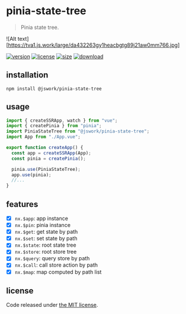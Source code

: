 # pinia-state-tree
> Pinia state tree.

![Alt text][https://tva1.js.work/large/da432263gy1heacbgtg89j21aw0mm766.jpg]

[![version][version-image]][version-url]
[![license][license-image]][license-url]
[![size][size-image]][size-url]
[![download][download-image]][download-url]

## installation
```shell
npm install @jswork/pinia-state-tree
```

## usage
```js
import { createSSRApp, watch } from "vue";
import { createPinia } from "pinia";
import PiniaStateTree from "@jswork/pinia-state-tree";
import App from "./App.vue";

export function createApp() {
  const app = createSSRApp(App);
  const pinia = createPinia();

  pinia.use(PiniaStateTree);
  app.use(pinia);
  //...
}
```

## features
- [x] `nx.$app`: app instance
- [x] `nx.$pin`: pinia instance 
- [x] `nx.$get`: get state by path
- [x] `nx.$set`: set state by path
- [x] `nx.$state`: root state tree
- [x] `nx.$store`: root store tree
- [x] `nx.$query`: query store by path
- [x] `nx.$call`: call store action by path
- [x] `nx.$map`: map computed by path list

## license
Code released under [the MIT license](https://github.com/afeiship/pinia-state-tree/blob/master/LICENSE.txt).

[version-image]: https://img.shields.io/npm/v/@jswork/pinia-state-tree
[version-url]: https://npmjs.org/package/@jswork/pinia-state-tree

[license-image]: https://img.shields.io/npm/l/@jswork/pinia-state-tree
[license-url]: https://github.com/afeiship/pinia-state-tree/blob/master/LICENSE.txt

[size-image]: https://img.shields.io/bundlephobia/minzip/@jswork/pinia-state-tree
[size-url]: https://github.com/afeiship/pinia-state-tree/blob/master/dist/pinia-state-tree.min.js

[download-image]: https://img.shields.io/npm/dm/@jswork/pinia-state-tree
[download-url]: https://www.npmjs.com/package/@jswork/pinia-state-tree
